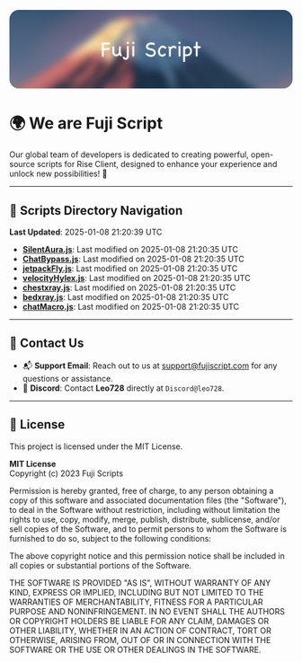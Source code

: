 ![Banner](.github/b.webp)

# 🌍 **We are Fuji Script**

Our global team of developers is dedicated to creating powerful, open-source scripts for Rise Client, designed to enhance your experience and unlock new possibilities! 🌟

---
<!-- SCRIPTS_NAVIGATION_START -->
## 📂 **Scripts Directory Navigation**

**Last Updated**: 2025-01-08 21:20:39 UTC

- **[SilentAura.js](scripts/SilentAura.js)**: Last modified on 2025-01-08 21:20:35 UTC
- **[ChatBypass.js](scripts/ChatBypass.js)**: Last modified on 2025-01-08 21:20:35 UTC
- **[jetpackFly.js](scripts/jetpackFly.js)**: Last modified on 2025-01-08 21:20:35 UTC
- **[velocityHylex.js](scripts/velocityHylex.js)**: Last modified on 2025-01-08 21:20:35 UTC
- **[chestxray.js](scripts/chestxray.js)**: Last modified on 2025-01-08 21:20:35 UTC
- **[bedxray.js](scripts/bedxray.js)**: Last modified on 2025-01-08 21:20:35 UTC
- **[chatMacro.js](scripts/chatMacro.js)**: Last modified on 2025-01-08 21:20:35 UTC

<!-- SCRIPTS_NAVIGATION_END -->

---

## 💬 **Contact Us**  
- 📬 **Support Email**: Reach out to us at [support@fujiscript.com](mailto:support@fujiscript.com) for any questions or assistance.  
- 💬 **Discord**: Contact **Leo728** directly at `Discord@leo728`.

---

## 📜 **License**

This project is licensed under the MIT License.  

**MIT License**  
Copyright (c) 2023 Fuji Scripts  

Permission is hereby granted, free of charge, to any person obtaining a copy of this software and associated documentation files (the "Software"), to deal in the Software without restriction, including without limitation the rights to use, copy, modify, merge, publish, distribute, sublicense, and/or sell copies of the Software, and to permit persons to whom the Software is furnished to do so, subject to the following conditions:  

The above copyright notice and this permission notice shall be included in all copies or substantial portions of the Software.  

THE SOFTWARE IS PROVIDED "AS IS", WITHOUT WARRANTY OF ANY KIND, EXPRESS OR IMPLIED, INCLUDING BUT NOT LIMITED TO THE WARRANTIES OF MERCHANTABILITY, FITNESS FOR A PARTICULAR PURPOSE AND NONINFRINGEMENT. IN NO EVENT SHALL THE AUTHORS OR COPYRIGHT HOLDERS BE LIABLE FOR ANY CLAIM, DAMAGES OR OTHER LIABILITY, WHETHER IN AN ACTION OF CONTRACT, TORT OR OTHERWISE, ARISING FROM, OUT OF OR IN CONNECTION WITH THE SOFTWARE OR THE USE OR OTHER DEALINGS IN THE SOFTWARE.  
